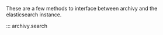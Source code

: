 
These are a few methods to interface between archivy and the elasticsearch instance.

::: archivy.search
